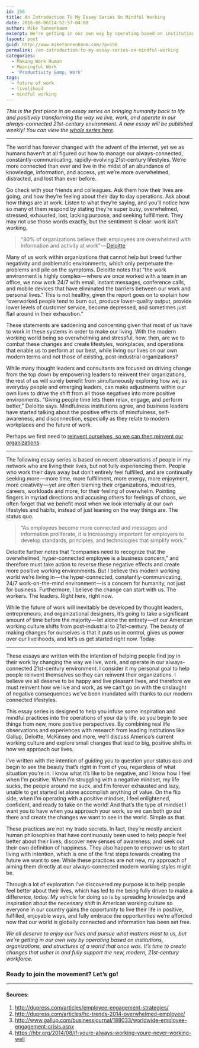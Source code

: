 ```yaml
---
id: 156
title: An Introduction To My Essay Series On Mindful Working
date: 2016-06-06T14:52:57-04:00
author: Mike Tannenbaum
excerpt: We’re getting in our own way by operating based on institutions, organizations, and structures of a world that once was. It’s time to create changes that usher in and fully support the new, modern, 21st-century workforce.
layout: post
guid: http://www.miketannenbaum.com/?p=156
permalink: /an-introduction-to-my-essay-series-on-mindful-working
categories:
  - Making Work Human
  - Meaningful Work
  - 'Productivity &amp; Work'
tags:
  - future of work
  - livelihood
  - mindful working
---
```

<div class="section-inner layoutSingleColumn">
<p id="251d" class="graf--p graf-after--h3"><em class="markup--em markup--p-em">This is the first piece in an essay series on bringing humanity back to life and positively transforming the way we live, work, and operate in our always-connected 21st-century environment. A new essay will be published weekly! You can view the </em><a class="markup--anchor markup--p-anchor" href="https://medium.com/enjoy-humanity" data-href="https://medium.com/enjoy-humanity"><em class="markup--em markup--p-em">whole series here</em></a><em class="markup--em markup--p-em">.</em></p>

</div>
<section class=" section--body">
<div class="section-divider layoutSingleColumn">

<hr class="section-divider" />

</div>
<div class="section-content">
<div class="section-inner layoutSingleColumn">
<p id="0904" class="graf--p graf--leading">The world has forever changed with the advent of the internet, yet we as humans haven’t at all figured out how to manage our always-connected, constantly-communicating, rapidly-evolving 21st-century lifestyles. We’re more connected than ever and live in the midst of an abundance of knowledge, information, and access, yet we’re more overwhelmed, distracted, and lost than ever before.</p>
<p id="74ca" class="graf--p graf-after--p">Go check with your friends and colleagues. Ask them how their lives are going, and how they’re feeling about their day to day operations. Ask about how things are at work. Listen to what they’re saying, and you’ll notice how so many of them respond by stating they’re super busy, overwhelmed, stressed, exhausted, lost, lacking purpose, and seeking fulfillment. They may not use those words exactly, but the sentiment is clear: work isn’t working.</p>

<blockquote id="c175" class="graf--pullquote pullquote graf--startsWithDoubleQuote graf-after--p">“80% of organizations believe their employees are overwhelmed with information and activity at work” — <a class="markup--anchor markup--pullquote-anchor" href="http://dupress.com/articles/employee-engagement-strategies/" rel="nofollow" data-href="http://dupress.com/articles/employee-engagement-strategies/">Deloitte</a></blockquote>
<p id="723f" class="graf--p graf-after--pullquote">Many of us work within organizations that cannot help but breed further negativity and problematic environments, which only perpetuate the problems and pile on the symptoms. Deloitte notes that “the work environment is highly complex — where we once worked with a team in an office, we now work 24/7 with email, instant messages, conference calls, and mobile devices that have eliminated the barriers between our work and personal lives.” This is not healthy, given the report goes on to explain how “overworked people tend to burn out, produce lower-quality output, provide lower levels of customer service, become depressed, and sometimes just flail around in their exhaustion.”</p>
<p id="7cad" class="graf--p graf-after--p">These statements are saddening and concerning given that most of us have to work in these systems in order to make our living. With the modern working world being so overwhelming and stressful, how, then, are we to combat these changes and create lifestyles, workplaces, and operations that enable us to perform at our best, while living our lives on our own modern terms and not those of existing, post-industrial organizations?</p>
<p id="46f1" class="graf--p graf-after--p">While many thought leaders and consultants are focused on driving change from the top down by empowering leaders to reinvent their organizations, the rest of us will surely benefit from simultaneously exploring how we, as everyday people and emerging leaders, can make adjustments within our own lives to drive the shift from all those negatives into more positive environments. “Giving people time lets them relax, engage, and perform better,” Deloitte says. Mindfulness institutions agree, and business leaders have started talking about the positive effects of mindfulness, self-awareness, and disconnection, especially as they relate to modern workplaces and the future of work.</p>
<p id="8fd7" class="graf--p graf-after--p graf--last">Perhaps we first need to <a class="markup--anchor markup--p-anchor" href="https://medium.com/@theroyaltbomb/to-reinvent-our-organizations-we-must-first-reinvent-ourselves-2a9e3c80bc7f" data-href="https://medium.com/@theroyaltbomb/to-reinvent-our-organizations-we-must-first-reinvent-ourselves-2a9e3c80bc7f">reinvent ourselves, so we can then reinvent our organizations</a>.</p>

</div>
</div>
</section><section class=" section--body">
<div class="section-divider layoutSingleColumn">

<hr class="section-divider" />

</div>
<div class="section-content">
<div class="section-inner layoutSingleColumn">
<p id="0686" class="graf--p graf--leading">The following essay series is based on recent observations of people in my network who are living their lives, but not fully experiencing them. People who work their days away but don’t entirely feel fulfilled, and are continually seeking more — more time, more fulfillment, more energy, more enjoyment, more creativity — yet are often blaming their organizations, industries, careers, workloads and more, for their feeling of overwhelm. Pointing fingers in myriad directions and accusing others for feelings of chaos, we often forget that we benefit most when we look internally at our own lifestyles and habits, instead of just leaning on the way things are. The status quo.</p>

<blockquote id="abad" class="graf--pullquote pullquote graf--startsWithDoubleQuote graf-after--p">“As employees become more connected and messages and information proliferate, it is increasingly important for employers to develop standards, principles, and technologies that simplify work.”</blockquote>
<p id="e13d" class="graf--p graf-after--pullquote">Deloitte further notes that “companies need to recognize that the overwhelmed, hyper-connected employee is a business concern,” and therefore must take action to reverse these negative effects and create more positive working environments. But I believe this modern working world we’re living in — the hyper-connected, constantly-communicating, 24/7 work-on-the-mind environment — is a concern for humanity, not just for business. Furthermore, I believe the change can start with us. The workers. The leaders. Right here, right now.</p>
<p id="ea12" class="graf--p graf-after--p graf--last">While the future of work will inevitably be developed by thought leaders, entrepreneurs, and organizational designers, it’s going to take a significant amount of time before the majority — let alone the entirety — of our American working culture shifts from post-industrial to 21st-century. The beauty of making changes for ourselves is that it puts us in control, gives us power over our livelihoods, and let’s us get started right now. Today.</p>

</div>
</div>
</section><section class=" section--body">
<div class="section-divider layoutSingleColumn">

<hr class="section-divider" />

</div>
<div class="section-content">
<div class="section-inner layoutSingleColumn">
<p id="9bbd" class="graf--p graf--leading">These essays are written with the intention of helping people find joy in their work by changing the way we live, work, and operate in our always-connected 21st-century environment. I consider it my personal goal to help people reinvent themselves so they can reinvent their organizations. I believe we all deserve to be happy and live pleasant lives, and therefore we must reinvent how we live and work, as we can’t go on with the onslaught of negative consequences we’ve been inundated with thanks to our modern connected lifestyles.</p>
<p id="f920" class="graf--p graf-after--p">This essay series is designed to help you infuse some inspiration and mindful practices into the operations of your daily life, so you begin to see things from new, more positive perspectives. By combining real life observations and experiences with research from leading institutions like Gallup, Deloitte, McKinsey and more, we’ll discuss America’s current working culture and explore small changes that lead to big, positive shifts in how we approach our lives.</p>
<p id="1a0c" class="graf--p graf-after--p">I’ve written with the intention of guiding you to question your status quo and begin to see the beauty that’s right in front of you, regardless of what situation you’re in. I know what it’s like to be negative, and I know how I feel when I’m positive. When I’m struggling with a negative mindset, my life sucks, the people around me suck, and I’m forever exhausted and lazy, unable to get started let alone accomplish anything of value. On the flip side, when I’m operating with a positive mindset, I feel enlightened, confident, and ready to take on the world! And that’s the type of mindset I want you to have when you approach your work, so we can both go out there and create the changes we want to see in the world. Simple as that.</p>
<p id="72c7" class="graf--p graf-after--p">These practices are not my trade secrets. In fact, they’re mostly ancient human philosophies that have continuously been used to help people feel better about their lives, discover new senses of awareness, and seek out their own definition of happiness. They also happen to empower us to start living with intention, which is one of the first steps towards creating the future we want to see. While these practices are not new, my approach of aiming them directly at our always-connected modern working styles might be.</p>
<p id="f27c" class="graf--p graf-after--p">Through a lot of exploration I’ve discovered my purpose is to help people feel better about their lives, which has led to me being fully driven to make a difference, today. My vehicle for doing so is by spreading knowledge and inspiration about the necessary shift in American working culture so everyone in our country gains the opportunity to live their life in positive, fulfilled, enjoyable ways, and fully embrace the opportunities we’re afforded now that our world is globally connected and information has been set free.</p>
<p id="87f7" class="graf--p graf-after--p"><em class="markup--em markup--p-em">We all deserve to enjoy our lives and pursue what matters most to us, but we’re getting in our own way by operating based on institutions, organizations, and structures of a world that once was. It’s time to create changes that usher in and fully support the new, modern, 21st-century workforce.</em></p>

<h3 id="34ef" class="graf--h3 graf-after--p">Ready to join the movement? Let’s go!</h3>
</div>
</div>
</section><section class=" section--body section--last">
<div class="section-divider layoutSingleColumn">

<hr class="section-divider" />

</div>
<div class="section-content">
<div class="section-inner layoutSingleColumn">
<h4 id="3f46" class="graf--h4 graf--leading">Sources:</h4>
<ol class="postList">
 	<li id="bd65" class="graf--li graf-after--h4"><a class="markup--anchor markup--li-anchor" href="http://dupress.com/articles/employee-engagement-strategies/" rel="nofollow" data-href="http://dupress.com/articles/employee-engagement-strategies/">http://dupress.com/articles/employee-engagement-strategies/</a></li>
 	<li id="d112" class="graf--li graf-after--li"><a class="markup--anchor markup--li-anchor" href="http://dupress.com/articles/hc-trends-2014-overwhelmed-employee/" rel="nofollow" data-href="http://dupress.com/articles/hc-trends-2014-overwhelmed-employee/">http://dupress.com/articles/hc-trends-2014-overwhelmed-employee/</a></li>
 	<li id="d709" class="graf--li graf-after--li"><a class="markup--anchor markup--li-anchor" href="http://www.gallup.com/businessjournal/188033/worldwide-employee-engagement-crisis.aspx" rel="nofollow" data-href="http://www.gallup.com/businessjournal/188033/worldwide-employee-engagement-crisis.aspx">http://www.gallup.com/businessjournal/188033/worldwide-employee-engagement-crisis.aspx</a></li>
 	<li id="49ce" class="graf--li graf-after--li graf--last"><a class="markup--anchor markup--li-anchor" href="https://hbr.org/2014/08/if-youre-always-working-youre-never-working-well?utm_content=buffere4c90&amp;utm_medium=social&amp;utm_source=twitter.com&amp;utm_campaign=buffer" rel="nofollow" data-href="https://hbr.org/2014/08/if-youre-always-working-youre-never-working-well?utm_content=buffere4c90&amp;utm_medium=social&amp;utm_source=twitter.com&amp;utm_campaign=buffer">https://hbr.org/2014/08/if-youre-always-working-youre-never-working-well</a></li>
</ol>
</div>
</div>
</section>
